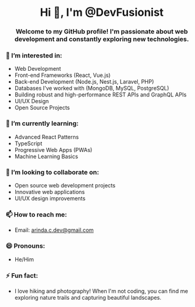 <h1 align="center">Hi 👋, I'm @DevFusionist</h1>
<h3 align="center">Welcome to my GitHub profile! I'm passionate about web development and constantly exploring new technologies.</h3>

<h3 align="left">👀 I’m interested in:</h3>
<ul>
    <li>Web Development</li>
    <li>Front-end Frameworks (React, Vue.js)</li>
    <li>Back-end Development (Node.js, Nest.js, Laravel, PHP)</li>
    <li>Databases I've worked with (MongoDB, MySQL, PostgreSQL)</li>
    <li>Building robust and high-performance REST APIs and GraphQL APIs</li>
    <li>UI/UX Design</li>
    <li>Open Source Projects</li>
</ul>

<h3 align="left">🌱 I’m currently learning:</h3>
<ul>
    <li>Advanced React Patterns</li>
    <li>TypeScript</li>
    <li>Progressive Web Apps (PWAs)</li>
    <li>Machine Learning Basics</li>
</ul>

<h3 align="left">💞️ I’m looking to collaborate on:</h3>
<ul>
    <li>Open source web development projects</li>
    <li>Innovative web applications</li>
    <li>UI/UX design improvements</li>
</ul>

<h3 align="left">📫 How to reach me:</h3>
<ul>
    <li>Email: <a href="mailto:arinda.c.dev@gmail.com">arinda.c.dev@gmail.com</a></li>
</ul>

<h3 align="left">😄 Pronouns:</h3>
<ul>
    <li>He/Him</li>
</ul>

<h3 align="left">⚡ Fun fact:</h3>
<ul>
    <li>I love hiking and photography! When I'm not coding, you can find me exploring nature trails and capturing beautiful landscapes.</li>
</ul>

<!---
DevFusionist/DevFusionist is a ✨ special ✨ repository because its `README.md` (this file) appears on your GitHub profile.
You can click the Preview link to take a look at your changes.
--->
